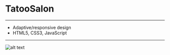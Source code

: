 # TatooSalon

---

* Adaptive/responsive design
* HTML5, CSS3, JavaScript

---

![alt text](https://github.com/efnushtaev/Website-3__tatoo-salon/blob/master/Tatoo-Salon.jpg)
